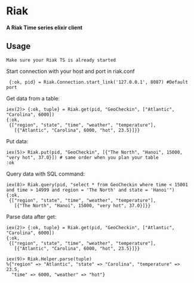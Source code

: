 # Riak

**A Riak Time series elixir client**

## Usage
`Make sure your Riak TS is already started`

Start connection with your host and port in riak.conf
  ```
   {:ok, pid} = Riak.Connection.start_link('127.0.0.1', 8087) #Default port
  ```
  
Get data from a table:
  ```
  iex(2)> {:ok, tuple} = Riak.get(pid, "GeoCheckin", ["Atlantic", "Carolina", 6000])
  {:ok,
   {["region", "state", "time", "weather", "temperature"],
     [{"Atlantic", "Carolina", 6000, "hot", 23.5}]}}
  ```
  
Put data:
  ```
  iex(5)> Riak.put(pid, "GeoCheckin", [{"The North", "Hanoi", 15000, "very hot", 37.0}]) # same order when you plan your table
  :ok
  ```
  
Query data with SQL command:
  ```
  iex(8)> Riak.query(pid, "select * from GeoCheckin where time < 15001 and time > 14999 and region = 'The North' and state = 'Hanoi'")
  {:ok,
   {["region", "state", "time", "weather", "temperature"],
     [{"The North", "Hanoi", 15000, "very hot", 37.0}]}}
  ```
  
Parse data after get:
  ```
  iex(2)> {:ok, tuple} = Riak.get(pid, "GeoCheckin", ["Atlantic", "Carolina", 6000])
  {:ok,
   {["region", "state", "time", "weather", "temperature"],
     [{"Atlantic", "Carolina", 6000, "hot", 23.5}]}}

  iex(9)> Riak.Helper.parse(tuple)
  %{"region" => "Atlantic", "state" => "Carolina", "temperature" => 23.5,
    "time" => 6000, "weather" => "hot"}
  ```
